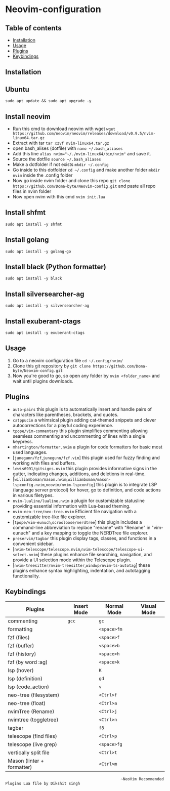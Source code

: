 # Neovim-configuration

## Table of contents

- [Installation](#installation)
- [Usage](#usage)
- [Plugins](#plugins)
- [Keybindings](#keybindings)

## Installation

## Ubuntu

```
sudo apt update && sudo apt upgrade -y
```
## Install neovim
- Run this cmd to download neovim with wget ```wget https://github.com/neovim/neovim/releases/download/v0.9.5/nvim-linux64.tar.gz```
- Extract with tar ```tar xzvf nvim-linux64.tar.gz```
- open bash_alises (dotfile) with ```nano ~/.bash_aliases```
- Add this line ```alias nvim="~/./nvim-linux64/bin/nvim"``` and save it.
- Source the dotfile ```source ~/.bash_aliases```
- Make a dotfolder if not exists ```mkdir ~/.config```
- Go inside to this dotfolder ```cd ~/.config``` and make another folder ```mkdir nvim``` inside the .config folder
- Now go inside nvim folder and clone this repo ```git clone https://github.com/Doma-byte/Neovim-config.git``` and paste all repo files in nvim folder
- Now open nvim with this cmd ```nvim init.lua```
## Install shfmt
```
sudo apt install -y shfmt
```

## Install golang
```
sudo apt install -y golang-go
```

## Install black (Python formatter)
```
sudo apt install -y black
```
## Install silversearcher-ag
```
sudo apt install -y silversearcher-ag
```

## Install exuberant-ctags
```
sudo apt install -y exuberant-ctags
```

## Usage

1. Go to a neovim configuration file ```cd ~/.config/nvim/```
2. Clone this git repository by ```git clone https://github.com/Doma-byte/Neovim-config.git```
3. Now you're good to go, so open any folder by ```nvim <folder_name>``` and wait until plugins downloads.

## Plugins

- `auto-pairs` this plugin is to automatically insert and handle pairs of characters like parentheses, brackets, and quotes.
- `catppucin` a whimsical plugin adding cat-themed snippets and clever autocorrections for a playful coding experience.
- `tpope/vim-commentary` this plugin simplifies commenting allowing seamless commenting and uncommenting of lines with a single keypress.
- `mhartington/formatter.nvim` a plugin for code formatters for basic most used languages.
- [`junegunn/fzf`,`junegunn/fzf.vim`] this plugin used for fuzzy finding and working with files and buffers.
- `lewis6991/gitsigns.nvim` this plugin provides informative signs in the gutter, indicating changes, additions, and deletions in real-time.
- [`williamboman/mason.nvim`,`williamboman/mason-lspconfig.nvim`,`neovim/nvim-lspconfig`] this plugin is to integrate LSP (language server protocol) for hover, go to definition, and code actions in various filetypes.
- `nvim-lualine/lualine.nvim` a plugin for customizable statusline providing essential information with Lua-based theming.
- `nvim-neo-tree/neo-tree.nvim` Efficient file navigation with a customizable tree-like file explorer.
- [`tpope/vim-eunuch`,`scrooloose/nerdtree`] this plugin includes a command-line abbreviation to replace "rename" with "Rename" in "vim-eunuch" and a key mapping to toggle the NERDTree file explorer.
- `preservim/tagbar` this plugin display tags, classes, and functions in a convenient sidebar.
- [`nvim-telescope/telescope.nvim`,`nvim-telescope/telescope-ui-select.nvim`] these plugins enhance file searching, navigation, and provide a UI selection mode within the Telescope plugin.
- [`nvim-treesitter/nvim-treesitter`,`windwp/nvim-ts-autotag`] these plugins enhance syntax highlighting, indentation, and autotagging functionality.

## Keybindings

| Plugins                       | Insert Mode               | Normal Mode              | Visual Mode              |
| ----------------------------- | ------------------------- | ------------------------ | ------------------------ |
| commenting                    | `gcc`                     | `gc`                     |                          |
| formatting                    |                           | `<space>fm`              |                          |
| fzf (files)                   |                           | `<space>f`               |                          |
| fzf (buffer)                  |                           | `<space>b`               |                          |
| fzf (history)                 |                           | `<space>h`               |                          |
| fzf (by word :ag)             |                           | `<space>k`               |                          |
| lsp (hover)                   |                           | `K`                      |                          |
| lsp (definition)              |                           | `gd`                     |                          |
| lsp (code_action)             |                           | `v`                      |                          |
| neo-tree (filesystem)         |                           | `<Ctrl>f`                |                          |
| neo-tree (float)              |                           | `<Ctrl>a`                |                          |
| nvimTree (Rename)             |                           | `<Ctrl>j`                |                          |
| nvimtree (toggletree)         |                           | `<Ctrl>n`                |                          |
| tagbar                        |                           | `f8`                     |                          |
| telescope (find files)        |                           | `<Ctrl>p`                |                          |
| telescope (live grep)         |                           | `<space>fg`              |                          |
| vertically split file         |                           | `<Ctrl>t`                |                          |
| Mason (linter + formatter)    |                           | `<Ctrl>m`                |                          |



                                                       ~NeoVim Recommended Plugins Lua file by Dikshit singh
